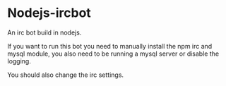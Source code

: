 Nodejs-ircbot
=============

An irc bot build in nodejs.

If you want to run this bot you need to manually install the npm irc and mysql module, you also need to be running a mysql server or disable the logging.

You should also change the irc settings.
